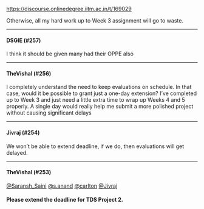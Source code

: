 https://discourse.onlinedegree.iitm.ac.in/t/169029

Otherwise, all my hard work up to Week 3 assignment will go to waste.</p><hr>

<h4>DSGIE (#257)</h4>
<p>I think it should be given many had their OPPE also</p><hr>

<h4>TheVishal (#256)</h4>
<p>I completely understand the need to keep evaluations on schedule. In that case, would it be possible to grant just a one-day extension? I’ve completed up to Week 3 and just need a little extra time to wrap up Weeks 4 and 5 properly. A single day would really help me submit a more polished project without causing significant delays</p><hr>

<h4>Jivraj (#254)</h4>
<p>We won’t be able to extend deadline, if we do, then evaluations will get delayed.</p><hr>

<h4>TheVishal (#253)</h4>
<p><a class="mention" href="/u/saransh_saini">@Saransh_Saini</a> <a class="mention" href="/u/s.anand">@s.anand</a> <a class="mention" href="/u/carlton">@carlton</a> <a class="mention" href="/u/jivraj">@Jivraj</a></p>
<h4>Please extend the deadline for TDS Project 2.